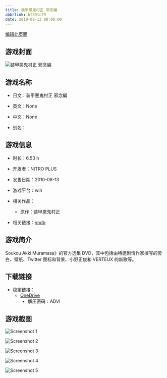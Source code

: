 ```yaml
---
title: 装甲悪鬼村正 邪念編
abbrlink: bf391c79
date: 2010-08-13 00:00:00
---
```

[编辑此页面](https://github.com/ACG-3/ADV3-source/blob/main/source/_posts/games/%E8%A3%85%E7%94%B2%E6%82%AA%E9%AC%BC%E6%9D%91%E6%AD%A3%20%E9%82%AA%E5%BF%B5%E7%B7%A8.md)

## 游戏封面

![装甲悪鬼村正 邪念編](https://pan.timero.xyz/onedrive/img_lib_001/%E8%A3%85%E7%94%B2%E6%82%AA%E9%AC%BC%E6%9D%91%E6%AD%A3%20%E9%82%AA%E5%BF%B5%E7%B7%A8_cover.avif)


## 游戏名称

- 日文：装甲悪鬼村正 邪念編
- 英文：None
- 中文：None

- 别名：


## 游戏信息

- 时长：6.53 h
- 开发者：NITRO PLUS
- 发售日期：2010-08-13
- 游戏平台：win
- 相关作品：
   - 原作：装甲悪鬼村正

- 相关链接：[vndb](https://vndb.org/v4707)


## 游戏简介

Soukou Akki Muramasa》的官方选集 DVD，其中包括由特邀剧情作家撰写的旁白、壁纸、Twitter 图标和背景、小野正俊和 VERTEUX 的新歌等。


## 下载链接

- 稳定链接：
    - [OneDrive](https://pan.timero.xyz/onedrive/adv_lib_001/%E8%A3%85%E7%94%B2%E6%82%AA%E9%AC%BC%E6%9D%91%E6%AD%A3%20%E9%82%AA%E5%BF%B5%E7%B7%A8)
        - 解压密码：ADV!



## 游戏截图


![Screenshot 1](https://pan.timero.xyz/onedrive/img_lib_001/%E8%A3%85%E7%94%B2%E6%82%AA%E9%AC%BC%E6%9D%91%E6%AD%A3%20%E9%82%AA%E5%BF%B5%E7%B7%A8_Screenshot_1.avif)

![Screenshot 2](https://pan.timero.xyz/onedrive/img_lib_001/%E8%A3%85%E7%94%B2%E6%82%AA%E9%AC%BC%E6%9D%91%E6%AD%A3%20%E9%82%AA%E5%BF%B5%E7%B7%A8_Screenshot_2.avif)

![Screenshot 3](https://pan.timero.xyz/onedrive/img_lib_001/%E8%A3%85%E7%94%B2%E6%82%AA%E9%AC%BC%E6%9D%91%E6%AD%A3%20%E9%82%AA%E5%BF%B5%E7%B7%A8_Screenshot_3.avif)

![Screenshot 4](https://pan.timero.xyz/onedrive/img_lib_001/%E8%A3%85%E7%94%B2%E6%82%AA%E9%AC%BC%E6%9D%91%E6%AD%A3%20%E9%82%AA%E5%BF%B5%E7%B7%A8_Screenshot_4.avif)

![Screenshot 5](https://pan.timero.xyz/onedrive/img_lib_001/%E8%A3%85%E7%94%B2%E6%82%AA%E9%AC%BC%E6%9D%91%E6%AD%A3%20%E9%82%AA%E5%BF%B5%E7%B7%A8_Screenshot_5.avif)

